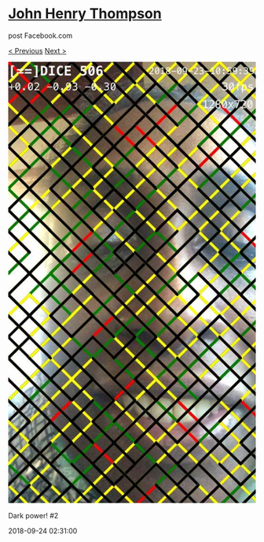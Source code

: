 # [John Henry Thompson](../README.md)
post Facebook.com

[< Previous](2018-09-24-5.md) [Next >](2018-09-24-7.md)

[![](../media/2018-09-24/Timeline-Photos-Dark-power-2.jpg)](../README.md)

Dark power! #2

2018-09-24 02:31:00